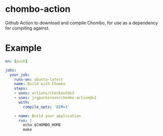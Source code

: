 # chombo-action
Github Action to download and compile Chombo, for use as a dependency for compiling against.

# Example

```yaml
on: [push]

jobs:
  your_job:
    runs-on: ubuntu-latest
    name: Build with Chombo
    steps:
    - uses: actions/checkout@v2
    - uses: jrgparkinson/chombo-action@v1
      with:
        compile_opts: 'DIM=3'

    - name: Build your application
      run: |
        echo $CHOMBO_HOME
        make

```